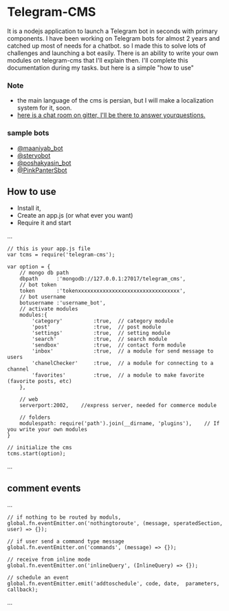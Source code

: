 # Telegram-CMS
It is a nodejs application to launch a Telegram bot in seconds with primary components.
I have been working on Telegram bots for almost 2 years and catched up most of needs for a chatbot. so I made this to solve lots of challenges and launching a bot easily.
There is an ability to write your own modules on telegram-cms that I'll explain then.
I'll complete this documentation during my tasks. but here is a simple "how to use"

### Note
- the main language of the cms is persian, but I will make a localization system for it, soon.
- [here is a chat room on gitter, I'll be there to answer yourquestions.](https://gitter.im/telegram-cms/Lobby)

### sample bots
- [@maaniyab_bot](http://t.me/maaniyab_bot)
- [@steryobot](http://t.me/steryobot)
- [@poshakyasin_bot](http://t.me/poshakyasin_bot)
- [@PinkPanterSbot](http://t.me/PinkPanterSbot)

## How to use
- Install it,
- Create an app.js (or what ever you want)
- Require it and start

...

    // this is your app.js file
    var tcms = require('telegram-cms');

    var option = {
        // mongo db path
        dbpath      :'mongodb://127.0.0.1:27017/telegram_cms',
        // bot token
        token       :'tokenxxxxxxxxxxxxxxxxxxxxxxxxxxxxxxxxx',
        // bot username
        botusername :'username_bot',
        // activate modules
        modules:{
            'category'          :true,	// category module
            'post'              :true,	// post module
            'settings'          :true,	// setting module
            'search'            :true,	// search module
            'sendbox'           :true,	// contact form module
            'inbox'             :true,	// a module for send message to users
            'chanelChecker'     :true,	// a module for connecting to a channel
            'favorites'         :true,	// a module to make favorite (favorite posts, etc)
        },

        // web
        serverport:2002,	//express server, needed for commerce module

        // folders
        modulespath: require('path').join(__dirname, 'plugins'),	// If you write your own modules
    }
    
    // initialize the cms
    tcms.start(option);
    
...

## comment events

...

    // if nothing to be routed by moduls,
    global.fn.eventEmitter.on('nothingtoroute', (message, speratedSection, user) => {});

    // if user send a command type message
    global.fn.eventEmitter.on('commands', (message) => {});

    // receive from inline mode
    global.fn.eventEmitter.on('inlineQuery', (InlineQuery) => {});

    // schedule an event
    global.fn.eventEmitter.emit('addtoschedule', code, date,  parameters, callback);

...
